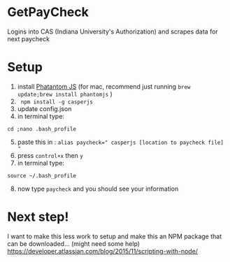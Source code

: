 # GetPayCheck
Logins into CAS (Indiana University's Authorization) and scrapes data for next paycheck  
# Setup
1) install  [Phatantom JS](http://phantomjs.org/download.html)  (for mac, recommend just running ```brew update;brew install phantomjs``` ) 
2) ``` npm install -g casperjs```
3) update config.json
4) in terminal type: 
```shell
cd ;nano .bash_profile
```
5) paste this in : ``` alias paycheck=" casperjs [location to paycheck file] " ```
6) press ```control+x``` then ```y ``` 
7) in terminal type: 
```shell
source ~/.bash_profile
```
8) now type ```paycheck``` and you should see your information

# Next step!
I want to make this less work to setup and make this an NPM package that can be downloaded... (might need some help)
https://developer.atlassian.com/blog/2015/11/scripting-with-node/
